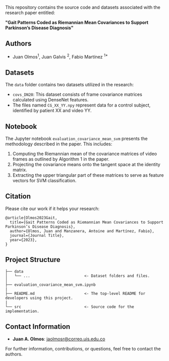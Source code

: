 This repository contains the source code and datasets associated with the research paper entitled:

**"Gait Patterns Coded as Riemannian Mean Covariances to Support Parkinson’s Disease Diagnosis"**

## Authors
- Juan Olmos<sup>1</sup>, Juan Galvis <sup>2</sup>, Fabio Martínez <sup>1*</sup>


## Datasets
The `data` folder contains two datasets utilized in the research:
- `covs_DN20`: This dataset consists of frame covariance matrices calculated using DenseNet features.
- The files named `CG_XX_YY.npy` represent data for a control subject, identified by patient XX and video YY.

## Notebook
The Jupyter notebook `evaluation_covariance_mean_svm` presents the methodology described in the paper. This includes:
1. Computing the Riemannian mean of the covariance matrices of video frames as outlined by Algorithm 1 in the paper.
2. Projecting the covariance means onto the tangent space at the identity matrix.
3. Extracting the upper triangular part of these matrices to serve as feature vectors for SVM classification.

## Citation
Please cite our work if it helps your research:

    @article{Olmos2023Gait,
      title={Gait Patterns Coded as Riemannian Mean Covariances to Support Parkinson’s Disease Diagnosis},
      author={Olmos, Juan and Manzanera, Antoine and Martínez, Fabio},
      journal={Journal Title},
      year={2023},
    }

## Project Structure
    ├── data
    │   └── ...                        <- Dataset folders and files.
    │
    ├── evaluation_covariance_mean_svm.ipynb
    |
    ├── README.md                      <- The top-level README for developers using this project.
    |
    └── src                            <- Source code for the implementation.

## Contact Information
- **Juan A. Olmos**: jaolmosr@correo.uis.edu.co

For further information, contributions, or questions, feel free to contact the authors.
